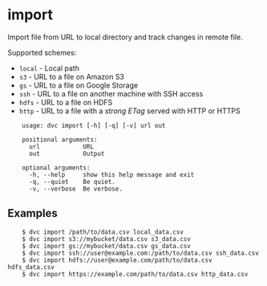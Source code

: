 # import

Import file from URL to local directory and track changes in remote file.

Supported schemes:

* `local` - Local path
* `s3` - URL to a file on Amazon S3
* `gs` - URL to a file on Google Storage
* `ssh` - URL to a file on another machine with SSH access
* `hdfs` - URL to a file on HDFS
* `http` - URL to a file with a _strong ETag_ served with HTTP or HTTPS

```usage
    usage: dvc import [-h] [-q] [-v] url out

    positional arguments:
      url            URL
      out            Output

    optional arguments:
      -h, --help     show this help message and exit
      -q, --quiet    Be quiet.
      -v, --verbose  Be verbose.
```

## Examples

```dvc
    $ dvc import /path/to/data.csv local_data.csv
    $ dvc import s3://mybucket/data.csv s3_data.csv
    $ dvc import gs://mybucket/data.csv gs_data.csv
    $ dvc import ssh://user@example.com:/path/to/data.csv ssh_data.csv
    $ dvc import hdfs://user@example.com/path/to/data.csv hdfs_data.csv
    $ dvc import https://example.com/path/to/data.csv http_data.csv
```
